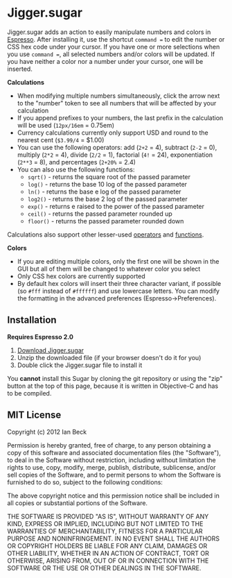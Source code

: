 # Jigger.sugar

Jigger.sugar adds an action to easily manipulate numbers and colors in [Espresso](http://macrabbit.com/espresso/). After installing it, use the shortcut `command =` to edit the number or CSS hex code under your cursor. If you have one or more selections when you use `command =`, all selected numbers and/or colors will be updated. If you have neither a color nor a number under your cursor, one will be inserted.

**Calculations**

* When modifying multiple numbers simultaneously, click the arrow next to the "number" token to see all numbers that will be affected by your calculation
* If you append prefixes to your numbers, the last prefix in the calculation will be used (`12px/16em` = 0.75em)
* Currency calculations currently only support USD and round to the nearest cent (`$3.99/4` = $1.00)
* You can use the following operators: add (`2+2` = 4), subtract (`2-2` = 0), multiply (`2*2` = 4), divide (`2/2` = 1), factorial (`4!` = 24), exponentiation (`2**3` = 8), and percentages (`2+20%` = 2.4)
* You can also use the following functions: 
    * `sqrt()` - returns the square root of the passed parameter
    * `log()` - returns the base 10 log of the passed parameter
    * `ln()` - returns the base e log of the passed parameter
    * `log2()` - returns the base 2 log of the passed parameter
    * `exp()` - returns e raised to the power of the passed parameter
    * `ceil()` - returns the passed parameter rounded up
    * `floor()` - returns the passed parameter rounded down

Calculations also support other lesser-used [operators](https://github.com/davedelong/DDMathParser/wiki/Operators) and [functions](https://github.com/davedelong/DDMathParser/wiki/Built-in-Functions).

**Colors**

* If you are editing multiple colors, only the first one will be shown in the GUI but all of them will be changed to whatever color you select
* Only CSS hex colors are currently supported
* By default hex colors will insert their three character variant, if possible (so `#fff` instead of `#ffffff`) and use lowercase letters. You can modify the formatting in the advanced preferences (Espresso&rarr;Preferences).

## Installation

**Requires Espresso 2.0**

1. [Download Jigger.sugar](https://github.com/downloads/onecrayon/Jigger-sugar/Jigger.sugar.zip)
2. Unzip the downloaded file (if your browser doesn't do it for you)
3. Double click the Jigger.sugar file to install it

You **cannot** install this Sugar by cloning the git repository or using the "zip" button at the top of this page, because it is written in Objective-C and has to be compiled.

## MIT License

Copyright (c) 2012 Ian Beck

Permission is hereby granted, free of charge, to any person obtaining a copy of this software and associated documentation files (the "Software"), to deal in the Software without restriction, including without limitation the rights to use, copy, modify, merge, publish, distribute, sublicense, and/or sell copies of the Software, and to permit persons to whom the Software is furnished to do so, subject to the following conditions:

The above copyright notice and this permission notice shall be included in all copies or substantial portions of the Software.

THE SOFTWARE IS PROVIDED "AS IS", WITHOUT WARRANTY OF ANY KIND, EXPRESS OR IMPLIED, INCLUDING BUT NOT LIMITED TO THE WARRANTIES OF MERCHANTABILITY, FITNESS FOR A PARTICULAR PURPOSE AND NONINFRINGEMENT. IN NO EVENT SHALL THE AUTHORS OR COPYRIGHT HOLDERS BE LIABLE FOR ANY CLAIM, DAMAGES OR OTHER LIABILITY, WHETHER IN AN ACTION OF CONTRACT, TORT OR OTHERWISE, ARISING FROM, OUT OF OR IN CONNECTION WITH THE SOFTWARE OR THE USE OR OTHER DEALINGS IN THE SOFTWARE.
